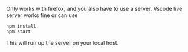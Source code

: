 Only works with firefox, and you also have to use a server. Vscode live server works fine or can use 

```
npm install
npm start
```
This will run up the server on your local host.